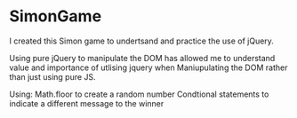 # SimonGame
I created this Simon game to undertsand and practice the use of jQuery. 

Using pure jQuery to manipulate the DOM has allowed me to understand value and importance of utlising jquery when Maniupulating the DOM rather than just using pure JS.

Using:
Math.floor to create a random number 
Condtional statements to indicate a different message to the winner

